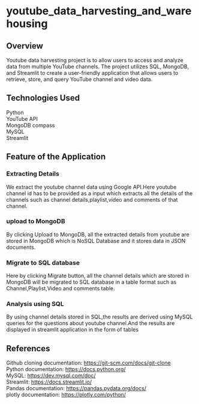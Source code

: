 # youtube_data_harvesting_and_warehousing
## Overview
Youtube data harvesting project is to allow users to access and analyze data from multiple YouTube channels. The project utilizes SQL, MongoDB, and Streamlit to create a user-friendly application that allows users to retrieve, store, and query YouTube channel and video data.
## Technologies Used
Python<br>
YouTube API<br>
MongoDB compass<br>
MySQL<br>
Streamlit<br>
## Feature of the Application
### Extracting Details
We extract the youtube channel data using Google API.Here youtube channel id has to be provided as a input which extracts all the details of the channels such as channel details,playlist,video and comments of that channel.
### upload to MongoDB
By clicking Upload to MongoDB, all the extracted details from youtube are stored in MongoDB which is NoSQL Database and it stores data in JSON documents.
### Migrate to SQL database
Here by clicking Migrate button, all the channel details which are stored in MongoDB will be migrated to SQL database in a table format such as Channel,Playlist,Video and comments table.
### Analysis using SQL
By using channel details stored in SQL,the results are derived using MySQL queries for the questions about youtube channel.And the results are displayed in streamlit application in the form of tables 
## References
Github cloning documentation: https://git-scm.com/docs/git-clone<br>
Python documentation: https://docs.python.org/ <br>
MySQL: https://dev.mysql.com/doc/ <br>
Streamlit: https://docs.streamlit.io/ <br>
Pandas documentation: https://pandas.pydata.org/docs/ <br>
plotly documentation: https://plotly.com/python/
